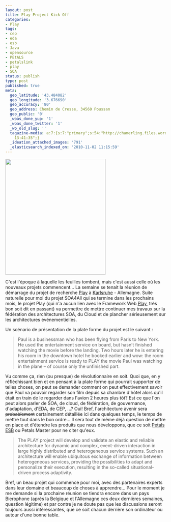 ```yaml
---
layout: post
title: Play Project Kick Off
categories:
- Play
tags:
- cep
- eda
- esb
- Java
- opensource
- PEtALS
- petalslink
- play
- SOA
status: publish
type: post
published: true
meta:
  geo_latitude: '43.484082'
  geo_longitude: '3.676690'
  geo_accuracy: '80'
  geo_address: Chemin de Cresse, 34560 Poussan
  geo_public: '0'
  _wpas_done_yup: '1'
  _wpas_done_twitter: '1'
  _wp_old_slug: ''
  tagazine-media: a:7:{s:7:"primary";s:54:"http://chamerling.files.wordpress.com/2010/11/play.jpg";s:6:"images";a:1:{s:54:"http://chamerling.files.wordpress.com/2010/11/play.jpg";a:6:{s:8:"file_url";s:54:"http://chamerling.files.wordpress.com/2010/11/play.jpg";s:5:"width";s:3:"450";s:6:"height";s:3:"520";s:4:"type";s:5:"image";s:4:"area";s:6:"234000";s:9:"file_path";s:0:"";}}s:6:"videos";a:0:{}s:11:"image_count";s:1:"1";s:6:"author";s:7:"3303881";s:7:"blog_id";s:7:"3069558";s:9:"mod_stamp";s:19:"2011-01-07
    13:41:35";}
  _ideation_attached_images: '791'
  _elasticsearch_indexed_on: '2010-11-02 11:15:59'
---
```

<a href="http://chamerling.files.wordpress.com/2010/11/play.jpg"><img class="size-full wp-image-791 alignleft" title="play" src="http://chamerling.files.wordpress.com/2010/11/play.jpg" alt="" width="315" height="364" /></a>

C'est l'époque à laquelle les feuilles tombent, mais c'est aussi celle où les nouveaux projets commencent... La semaine se tenait la réunion de démarrage du projet de recherche <a href="http://play-project.eu/">Play</a> à <a class="zem_slink" title="Karlsruhe" rel="geolocation" href="http://maps.google.com/maps?ll=49.0,8.4&amp;spn=0.1,0.1&amp;q=49.0,8.4 (Karlsruhe)&amp;t=h">Karlsruhe</a> - Allemagne. Suite naturelle pour moi du projet SOA4All qui se termine dans les prochains mois, le projet Play (qui n'a aucun lien avec le Framework Web <a href="http://www.playframework.org/">Play</a>, très bon soit dit en passant) va permettre de mettre continuer mes travaux sur la fédération des architectures SOA, du Cloud et de plancher sérieusement sur les architectures événementielles.

Un scénario de présentation de la plate forme du projet est le suivant :
<blockquote>Paul is a businessman who has been flying from Paris to New York. He used the entertainment service on board, but hasn’t finished watching the movie before the landing. Two hours later he is entering his room in the downtown hotel he booked earlier and wow: the room entertainment service is ready to PLAY the movie Paul was watching in the plane – of course only the unfinished part.</blockquote>
Vu comme ça, rien (ou presque) de révolutionnaire en soit. Quoi que, en y réfléchissant bien et en pensant à la plate forme qui pourrait supporter de telles choses, on peut se demander comment on peut effectivement savoir que Paul va pouvoir regarder son film depuis sa chambre d'hôtel alors qu'il était en train de le regarder dans l'avion 2 heures plus tôt? Est ce que l'on peut alors parler de SOA, de cloud, de fédération, de gouvernance, d'adaptation, d'EDA, de CEP, ...? Oui! Bref, l'architecture àvenir sera <del>probablement</del> certainement détaillée ici dans quelques temps, le temps de mettre tout dans le bon ordre... Il sera tout de même déjà question de mettre en place et d'étendre les produits que nous développons, que ce soit <a class="zem_slink" title="Petals ESB" rel="homepage" href="http://petals.ow2.org">Petals ESB</a> ou Petals Master pour ne citer qu'eux.
<blockquote>The PLAY project will develop and validate an elastic and reliable architecture for dynamic and complex, event-driven interaction in large highly distributed and heterogeneous service systems. Such an architecture will enable ubiquitous exchange of information between heterogeneous services, providing the possibilities to adapt and personalize their execution, resulting in the so-called situational-driven process adaptivity.</blockquote>
Bref, un beau projet qui commence pour moi, avec des partenaires experts dans leur domaine et beaucoup de choses à apprendre... Pour le moment je me demande si la prochaine réunion se tiendra encore dans un pays Bierophone (après la Belgique et l'Allemagne ces deux dernières semaines, question légitime) et par contre je ne doute pas que les discussions seront toujours aussi intéressantes, que ce soit chacun derrière son ordinateur ou autour d'une bonne table.
